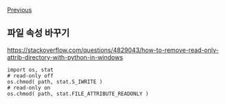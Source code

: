 [Previous](..)
## 파일 속성 바꾸기
https://stackoverflow.com/questions/4829043/how-to-remove-read-only-attrib-directory-with-python-in-windows

```
import os, stat
# read-only off
os.chmod( path, stat.S_IWRITE )
# read-only on
os.chmod( path, stat.FILE_ATTRIBUTE_READONLY )

```